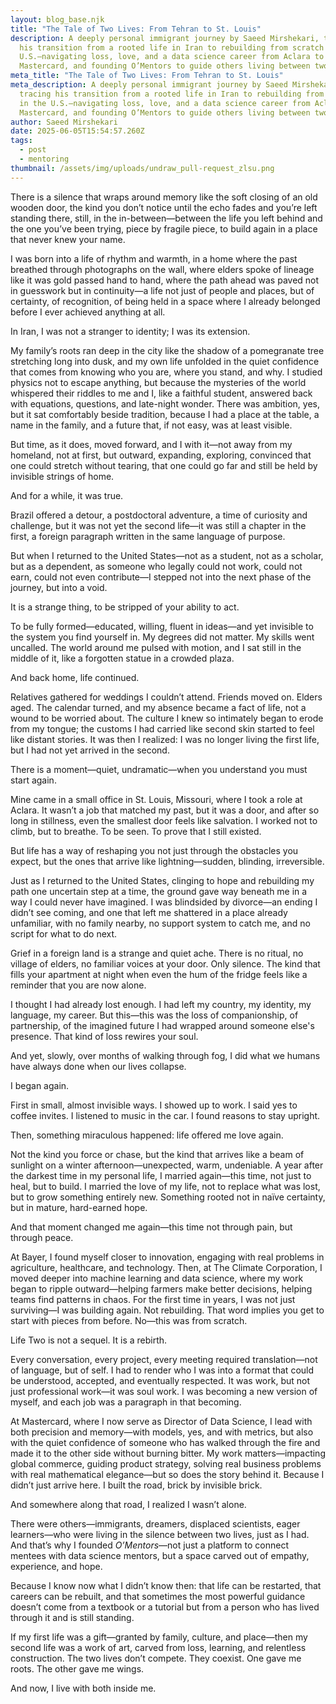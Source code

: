 ```yaml
---
layout: blog_base.njk
title: "The Tale of Two Lives: From Tehran to St. Louis"
description: A deeply personal immigrant journey by Saeed Mirshekari, tracing
  his transition from a rooted life in Iran to rebuilding from scratch in the
  U.S.—navigating loss, love, and a data science career from Aclara to
  Mastercard, and founding O’Mentors to guide others living between two lives.
meta_title: "The Tale of Two Lives: From Tehran to St. Louis"
meta_description: A deeply personal immigrant journey by Saeed Mirshekari,
  tracing his transition from a rooted life in Iran to rebuilding from scratch
  in the U.S.—navigating loss, love, and a data science career from Aclara to
  Mastercard, and founding O’Mentors to guide others living between two lives.
author: Saeed Mirshekari
date: 2025-06-05T15:54:57.260Z
tags:
  - post
  - mentoring
thumbnail: /assets/img/uploads/undraw_pull-request_zlsu.png
---
```




There is a silence that wraps around memory like the soft closing of an old wooden door, the kind you don’t notice until the echo fades and you’re left standing there, still, in the in-between—between the life you left behind and the one you’ve been trying, piece by fragile piece, to build again in a place that never knew your name.

I was born into a life of rhythm and warmth, in a home where the past breathed through photographs on the wall, where elders spoke of lineage like it was gold passed hand to hand, where the path ahead was paved not in guesswork but in continuity—a life not just of people and places, but of certainty, of recognition, of being held in a space where I already belonged before I ever achieved anything at all.

In Iran, I was not a stranger to identity; I was its extension.

My family’s roots ran deep in the city like the shadow of a pomegranate tree stretching long into dusk, and my own life unfolded in the quiet confidence that comes from knowing who you are, where you stand, and why. I studied physics not to escape anything, but because the mysteries of the world whispered their riddles to me and I, like a faithful student, answered back with equations, questions, and late-night wonder. There was ambition, yes, but it sat comfortably beside tradition, because I had a place at the table, a name in the family, and a future that, if not easy, was at least visible.

But time, as it does, moved forward, and I with it—not away from my homeland, not at first, but outward, expanding, exploring, convinced that one could stretch without tearing, that one could go far and still be held by invisible strings of home.

And for a while, it was true.

Brazil offered a detour, a postdoctoral adventure, a time of curiosity and challenge, but it was not yet the second life—it was still a chapter in the first, a foreign paragraph written in the same language of purpose.

But when I returned to the United States—not as a student, not as a scholar, but as a dependent, as someone who legally could not work, could not earn, could not even contribute—I stepped not into the next phase of the journey, but into a void.

It is a strange thing, to be stripped of your ability to act.

To be fully formed—educated, willing, fluent in ideas—and yet invisible to the system you find yourself in. My degrees did not matter. My skills went uncalled. The world around me pulsed with motion, and I sat still in the middle of it, like a forgotten statue in a crowded plaza.

And back home, life continued.

Relatives gathered for weddings I couldn’t attend. Friends moved on. Elders aged. The calendar turned, and my absence became a fact of life, not a wound to be worried about. The culture I knew so intimately began to erode from my tongue; the customs I had carried like second skin started to feel like distant stories. It was then I realized: I was no longer living the first life, but I had not yet arrived in the second.

There is a moment—quiet, undramatic—when you understand you must start again.

Mine came in a small office in St. Louis, Missouri, where I took a role at Aclara. It wasn’t a job that matched my past, but it was a door, and after so long in stillness, even the smallest door feels like salvation. I worked not to climb, but to breathe. To be seen. To prove that I still existed.

But life has a way of reshaping you not just through the obstacles you expect, but the ones that arrive like lightning—sudden, blinding, irreversible.

Just as I returned to the United States, clinging to hope and rebuilding my path one uncertain step at a time, the ground gave way beneath me in a way I could never have imagined. I was blindsided by divorce—an ending I didn’t see coming, and one that left me shattered in a place already unfamiliar, with no family nearby, no support system to catch me, and no script for what to do next.

Grief in a foreign land is a strange and quiet ache. There is no ritual, no village of elders, no familiar voices at your door. Only silence. The kind that fills your apartment at night when even the hum of the fridge feels like a reminder that you are now alone.

I thought I had already lost enough. I had left my country, my identity, my language, my career. But this—this was the loss of companionship, of partnership, of the imagined future I had wrapped around someone else's presence. That kind of loss rewires your soul.

And yet, slowly, over months of walking through fog, I did what we humans have always done when our lives collapse.

I began again.

First in small, almost invisible ways. I showed up to work. I said yes to coffee invites. I listened to music in the car. I found reasons to stay upright.

Then, something miraculous happened: life offered me love again.

Not the kind you force or chase, but the kind that arrives like a beam of sunlight on a winter afternoon—unexpected, warm, undeniable. A year after the darkest time in my personal life, I married again—this time, not just to heal, but to build. I married the love of my life, not to replace what was lost, but to grow something entirely new. Something rooted not in naïve certainty, but in mature, hard-earned hope.

And that moment changed me again—this time not through pain, but through peace.

At Bayer, I found myself closer to innovation, engaging with real problems in agriculture, healthcare, and technology. Then, at The Climate Corporation, I moved deeper into machine learning and data science, where my work began to ripple outward—helping farmers make better decisions, helping teams find patterns in chaos. For the first time in years, I was not just surviving—I was building again. Not rebuilding. That word implies you get to start with pieces from before. No—this was from scratch.

Life Two is not a sequel. It is a rebirth.

Every conversation, every project, every meeting required translation—not of language, but of self. I had to render who I was into a format that could be understood, accepted, and eventually respected. It was work, but not just professional work—it was soul work. I was becoming a new version of myself, and each job was a paragraph in that becoming.

At Mastercard, where I now serve as Director of Data Science, I lead with both precision and memory—with models, yes, and with metrics, but also with the quiet confidence of someone who has walked through the fire and made it to the other side without burning bitter. My work matters—impacting global commerce, guiding product strategy, solving real business problems with real mathematical elegance—but so does the story behind it. Because I didn’t just arrive here. I built the road, brick by invisible brick.

And somewhere along that road, I realized I wasn’t alone.

There were others—immigrants, dreamers, displaced scientists, eager learners—who were living in the silence between two lives, just as I had. And that’s why I founded *O’Mentors*—not just a platform to connect mentees with data science mentors, but a space carved out of empathy, experience, and hope.

Because I know now what I didn’t know then: that life can be restarted, that careers can be rebuilt, and that sometimes the most powerful guidance doesn’t come from a textbook or a tutorial but from a person who has lived through it and is still standing.

If my first life was a gift—granted by family, culture, and place—then my second life was a work of art, carved from loss, learning, and relentless construction. The two lives don’t compete. They coexist. One gave me roots. The other gave me wings.

And now, I live with both inside me.
